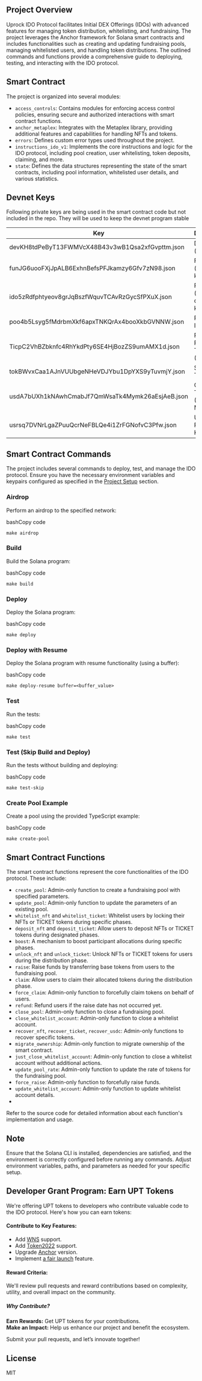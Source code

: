 Project Overview
----------------

Uprock IDO Protocol facilitates Initial DEX Offerings (IDOs) with advanced features for managing token distribution, whitelisting, and fundraising. 
The project leverages the Anchor framework for Solana smart contracts and includes functionalities such as creating and updating fundraising pools, managing whitelisted users, and handling token distributions. 
The outlined commands and functions provide a comprehensive guide to deploying, testing, and interacting with the IDO protocol.

Smart Contract
---------------

The project is organized into several modules:

-   `access_controls`: Contains modules for enforcing access control policies, ensuring secure and authorized interactions with smart contract functions. 
-   `anchor_metaplex`: Integrates with the Metaplex library, providing additional features and capabilities for handling NFTs and tokens. 
-   `errors`: Defines custom error types used throughout the project. 
-   `instructions_ido_v1`: Implements the core instructions and logic for the IDO protocol, including pool creation, user whitelisting, token deposits, claiming, and more. 
-   `state`: Defines the data structures representing the state of the smart contracts, including pool information, whitelisted user details, and various statistics.


Devnet Keys
------------
Following private keys are being used in the smart contract code but not included in the repo. They will be used to keep the devnet program stable

| Key                                              | Description                  |
|--------------------------------------------------|------------------------------|
| devKH8tdPeByT13FWMVcX48B43v3wB1Qsa2xfGvpttm.json | Developer (admin) key        |
| funJG6uooFXjJpALB6ExhnBefsPFJkamzy6Gfv7zN98.json | Fundraiser (ido owner) key   |
| ido5zRdfphtyeov8grJqBszfWquvTCAvRzGycSfPXuX.json | Program (smart contract) key |
| poo4b5Lsyg5fMdrbmXkf6apxTNKQrAx4booXkbGVNNW.json | Pool (IDO ID) key            |
| TicpC2VhBZbknfc4RhYkdPty6SE4HjBozZS9umAMX1d.json | Pre Required Token (TICKET)  |
| tokBWvxCaa1AJnVUUbgeNHeVDJYbu1DpYXS9yTuvmjY.json | Selling Token Mint           |
| usdA7bUXh1kNAwhCmabJf7QmWsaTk4Mymk26aEsjAeB.json | Quote Token (USDC) Mint      |
| usrsq7DVNrLgaZPuuQcrNeFBLQe4i1ZrFGNofvC3Pfw.json | User (IDO Participant) Key   |

Smart Contract Commands
-----------------------

The project includes several commands to deploy, test, and manage the IDO protocol. Ensure you have the necessary environment variables and keypairs configured as specified in the [Project Setup](https://chat.openai.com/c/8c4e5855-fc25-48d7-aa34-9655b3d569c5#project-setup) section.

### Airdrop

Perform an airdrop to the specified network:

bashCopy code

`make airdrop`

### Build

Build the Solana program:

bashCopy code

`make build`

### Deploy

Deploy the Solana program:

bashCopy code

`make deploy`

### Deploy with Resume

Deploy the Solana program with resume functionality (using a buffer):

bashCopy code

`make deploy-resume buffer=<buffer_value>`

### Test

Run the tests:

bashCopy code

`make test`

### Test (Skip Build and Deploy)

Run the tests without building and deploying:

bashCopy code

`make test-skip`

### Create Pool Example

Create a pool using the provided TypeScript example:

bashCopy code

`make create-pool`

Smart Contract Functions
------------------------

The smart contract functions represent the core functionalities of the IDO protocol. These include:

- `create_pool`: Admin-only function to create a fundraising pool with specified parameters. 
- `update_pool`: Admin-only function to update the parameters of an existing pool. 
- `whitelist_nft` and `whitelist_ticket`: Whitelist users by locking their NFTs or TICKET tokens during specific phases. 
- `deposit_nft` and `deposit_ticket`: Allow users to deposit NFTs or TICKET tokens during designated phases.  
- `boost`: A mechanism to boost participant allocations during specific phases.  
- `unlock_nft` and `unlock_ticket`: Unlock NFTs or TICKET tokens for users during the distribution phase.  
- `raise`: Raise funds by transferring base tokens from users to the fundraising pool.  
- `claim`: Allow users to claim their allocated tokens during the distribution phase.  
- `force_claim`: Admin-only function to forcefully claim tokens on behalf of users.  
- `refund`: Refund users if the raise date has not occurred yet.  
- `close_pool`: Admin-only function to close a fundraising pool.  
- `close_whitelist_account`: Admin-only function to close a whitelist account.  
- `recover_nft`, `recover_ticket`, `recover_usdc`: Admin-only functions to recover specific tokens.  
- `migrate_ownership`: Admin-only function to migrate ownership of the smart contract.  
- `just_close_whitelist_account`: Admin-only function to close a whitelist account without additional actions.  
- `update_pool_rate`: Admin-only function to update the rate of tokens for the fundraising pool.  
- `force_raise`: Admin-only function to forcefully raise funds.  
- `update_whitelist_account`: Admin-only function to update whitelist account details.  
- 
Refer to the source code for detailed information about each function's implementation and usage.

Note
----

Ensure that the Solana CLI is installed, dependencies are satisfied, and the environment is correctly configured before running any commands. 
Adjust environment variables, paths, and parameters as needed for your specific setup.

Developer Grant Program: Earn UPT Tokens
-------
We're offering UPT tokens to developers who contribute valuable code to the IDO protocol. Here's how you can earn tokens:
#### Contribute to Key Features:
- Add [WNS](https://www.jupresear.ch/t/wen-new-standard-wns-0-0) support.
- Add [Token2022](https://spl.solana.com/token-2022) support.
- Upgrade [Anchor](https://www.anchor-lang.com/) version.
- Implement [a fair launch](https://www.coingecko.com/learn/what-is-a-fair-launch-in-crypto) feature.
#### Reward Criteria:
We'll review pull requests and reward contributions based on complexity, utility, and overall impact on the community.
##### Why Contribute?
**Earn Rewards:** Get UPT tokens for your contributions.  
**Make an Impact:** Help us enhance our project and benefit the ecosystem.

Submit your pull requests, and let’s innovate together!

License
-------
MIT